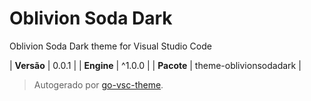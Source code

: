 # Oblivion Soda Dark

Oblivion Soda Dark theme for Visual Studio Code

| **Versão** | 0.0.1 |
| **Engine** | ^1.0.0 |
| **Pacote** | theme-oblivionsodadark |

> Autogerado por [go-vsc-theme](https://github.com/natalbu/go-vsc-theme).
